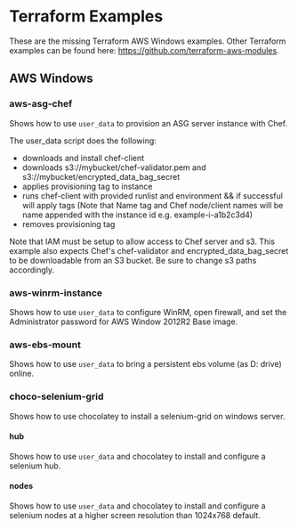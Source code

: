 # Terraform Examples

These are the missing Terraform AWS Windows examples. 
Other Terraform examples can be found here: https://github.com/terraform-aws-modules.

## AWS Windows

### aws-asg-chef

Shows how to use `user_data` to provision an ASG server instance with Chef.

The user_data script does the following:
- downloads and install chef-client
- downloads s3://mybucket/chef-validator.pem and s3://mybucket/encrypted_data_bag_secret
- applies provisioning tag to instance
- runs chef-client with provided runlist and environment && if successful will apply tags
  (Note that Name tag and Chef node/client names will be name appended with the instance id e.g. example-i-a1b2c3d4)
- removes provisioning tag

Note that IAM must be setup to allow access to Chef server and s3.  This example also expects Chef's chef-validator and
encrypted_data_bag_secret to be downloadable from an S3 bucket.  Be sure to change s3 paths accordingly.

### aws-winrm-instance

Shows how to use `user_data` to configure WinRM, open firewall, and set the Administrator 
password for AWS Window 2012R2 Base image.

### aws-ebs-mount		
 		
Shows how to use `user_data` to bring a persistent ebs volume (as D: drive) online.

### choco-selenium-grid

Shows how to use chocolatey to install a selenium-grid on windows server.

#### hub

Shows how to use `user_data` and chocolatey to install and configure a selenium hub.


#### nodes

Shows how to use `user_data` and chocolatey to install and configure a selenium nodes at a higher screen resolution than 1024x768 default.
